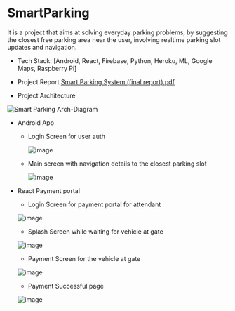 # SmartParking
It is a project that aims at solving everyday parking problems, by suggesting the closest free parking area near the user, involving realtime parking slot updates and navigation.

* Tech Stack: [Android, React, Firebase, Python, Heroku, ML, Google Maps, Raspberry Pi]

* Project Report
 [Smart Parking System (final report).pdf](https://github.com/NandaNxD/SmartParking/files/11182701/Smart.Parking.System.final.report.pdf)


* Project Architecture 

![Smart Parking Arch-Diagram](https://user-images.githubusercontent.com/65838540/230707332-7885b7f3-a3e6-49b1-b5cf-8efa1eb7a6c0.jpg)

* Android App
  * Login Screen for user auth
  
    ![image](https://user-images.githubusercontent.com/65838540/230707578-ce6f1fac-cbc9-4560-85c5-132181c6fe37.png)
    
  * Main screen with navigation details to the closest parking slot

    ![image](https://user-images.githubusercontent.com/65838540/230707595-ad7999fa-cd1b-4087-a6a5-ebce18df1a8d.png)



* React Payment portal
  * Login Screen for payment portal for attendant
  
  ![image](https://user-images.githubusercontent.com/65838540/230708053-14844f14-9e44-4788-beb9-d42aa8f1144e.png)

  
  * Splash Screen while waiting for vehicle at gate

  ![image](https://user-images.githubusercontent.com/65838540/230708067-715e3959-769e-408d-8805-db3e2e064bcb.png)


  * Payment Screen for the vehicle at gate
  
  ![image](https://user-images.githubusercontent.com/65838540/230708127-017b40ce-2eb8-4b67-8cdd-01c499a6fc98.png)
  
  
  * Payment Successful page

   ![image](https://user-images.githubusercontent.com/65838540/230708104-8ada68e0-71c3-4138-8f1f-7ba18f2333db.png)





